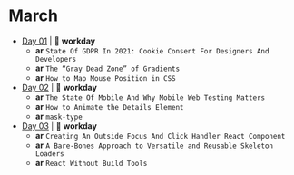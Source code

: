 # March

- [Day 01](03-01-2021.md) | :construction_worker: **workday**
  - **ar** `State Of GDPR In 2021: Cookie Consent For Designers And Developers`
  - **ar** `The “Gray Dead Zone” of Gradients`
  - **ar** `How to Map Mouse Position in CSS`
- [Day 02](03-02-2021.md) | :construction_worker: **workday**
  - **ar** `The State Of Mobile And Why Mobile Web Testing Matters`
  - **ar** `How to Animate the Details Element`
  - **ar** `mask-type`
- [Day 03](03-03-2021.md) | :construction_worker: **workday**
  - **ar** `Creating An Outside Focus And Click Handler React Component`
  - **ar** `A Bare-Bones Approach to Versatile and Reusable Skeleton Loaders`
  - **ar** `React Without Build Tools`
